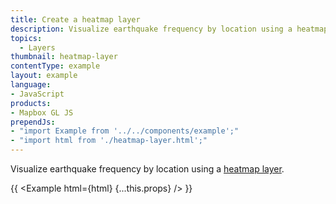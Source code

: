```yaml
---
title: Create a heatmap layer
description: Visualize earthquake frequency by location using a heatmap layer.
topics:
  - Layers
thumbnail: heatmap-layer
contentType: example
layout: example
language:
- JavaScript
products:
- Mapbox GL JS
prependJs:
- "import Example from '../../components/example';"
- "import html from './heatmap-layer.html';"
---
```


Visualize earthquake frequency by location using a [heatmap layer](https://maplibre.org/maplibre-gl-js-docs/style-spec/layers/#heatmap).

{{ <Example html={html} {...this.props} /> }}
